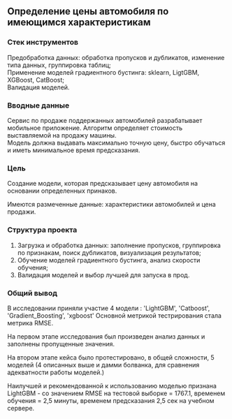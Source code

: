 ## Определение цены автомобиля по имеющимся характеристикам

### Стек инструментов

Предобработка данных: обработка пропусков и дубликатов, изменение типа данных, группировка таблиц;  
Применение моделей градиентного бустинга: sklearn, LigtGBM, XGBoost, CatBoost;  
Валидация моделей.

### Вводные данные

Сервис по продаже поддержанных автомобилей разрабатывает мобильное приложение. Алгоритм определяет стоимость выставляемой на продажу машины.  
Модель должна выдавать максимально точную цену, быстро обучаться и иметь минимальное время предсказания.  

### Цель 

Создание модели, которая предсказывает цену автомобиля на основании определенных принаков.

Имеются размеченные данные: характеристики автомобилей и цена продажи.

### Структура проекта 

1. Загрузка и обработка данных: заполнение пропусков, группировка по признакам, поиск дубликатов, визуализация результатов;
2. Обучение моделей градиентного бустинга, анализ скорости обучения;
3. Валидация моделей и выбор лучшей для запуска в прод.  

### Общий вывод  

В исследовании приняли участие 4 модели : 'LightGBM', 'Catboost', 'Gradient_Boosting', 'xgboost'
Основной метрикой тестрирования стала метрика RMSE.

На первом этапе исследования был произведен анализ данных и заполнены пропущенные значения.

На втором этапе кейса было протестировано, в общей сложности, 5 моделей (4 описанных выше и дамми болванка, для сравнения адекватности работы моделей.)

Наилучшей и рекомендованной к использованию моделью признана LightGBM - со значением RMSE на тестовой выборке = 1767.1,  временем обучения = 2,5 минуты, временем предсказания 2,5 сек на учебном сервере.


